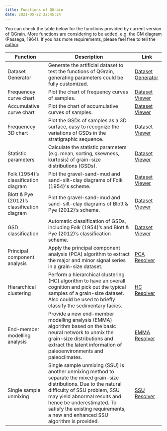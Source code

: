 ```yaml
---
title: Functions of QGrain
date: 2021-05-22 22:45:24
---
```


You can check the table below for the functions provided by current version of QGrain. More functions are considering to be added, e.g. the CM diagram (Passega, 1964). If you has more requirements, please feel free to tell the [author](mailto:liuyuming@ieecas.cn).

|Function|Description|Link|
|-|-|-|
|Dataset Generator|Generate the artificial dataset to test the functions of QGrain, generating parameters could be fully customized.|[Dataset Generator](./dataset_generator)|
|Frequencey curve chart|Plot the chart of frequency curves of samples.|[Dataset Viewer](./dataset_viewer)|
|Accumulative curve chart|Plot the chart of accumulative curves of samples.|[Dataset Viewer](./dataset_viewer)|
|Frequencey 3D chart|Plot the GSDs of samples as a 3D surface, easy to recognize the variations of GSDs in the stratigraphic sequence.|[Dataset Viewer](./dataset_viewer)|
|Statistic parameters|Calculate the statistic parameters (e.g. mean, sorting, skewness, kurtosis) of grain-size distributions (GSDs).|[Dataset Viewer](./dataset_viewer)|
|Folk (1954)’s classification diagram|Plot the gravel-sand-mud and sand-silt-clay diagrams of Folk (1954)'s scheme.|[Dataset Viewer](./dataset_viewer)|
|Blott & Pye (2012)’s classification diagram|Plot the gravel-sand-mud and sand-silt-clay diagrams of Blott & Pye (2012)’s scheme.|[Dataset Viewer](./dataset_viewer)|
|GSD classification|Automatic classification of GSDs, including Folk (1954)’s and Blott & Pye (2012)’s classification scheme.|[Dataset Viewer](./dataset_viewer)|
|Principal component analysis|Apply the principal component analysis (PCA) algorithm to extract the major and minor signal series in a grain-size dataset.|[PCA Resolver](./pca_resolver)|
|Hierarchical clustering|Perform a hierarchical clustering (HC) algorithm to have an overall cognition and pick out the typical samples of a grain-size dataset. Also could be used to briefly classify the sedimentary facies.|[HC Resolver](./hc_resolver)|
|End-member modelling analysis|Provide a new end-member modelling analysis (EMMA) algorithm based on the basic neural network to unmix the grain-size distributions and extract the latent information of paleoenvironments and paleoclimates.|[EMMA Resolver](./emma_resolver)|
|Single sample unmixing|Single sample unmixing (SSU) is another unmixing method to separate the mixed grain-size distributions. Due to the natural difficulty of SSU problem, SSU may yield abnormal results and hence be underestimated. To satisfy the existing requirements, a new and enhanced SSU algorithm is provided.|[SSU Resolver](./ssu_resolver)|
